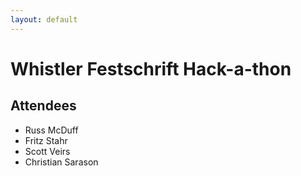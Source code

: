 ```yaml
---
layout: default
---
```


# Whistler Festschrift Hack-a-thon

## Attendees

* Russ McDuff
* Fritz Stahr
* Scott Veirs
* Christian Sarason
